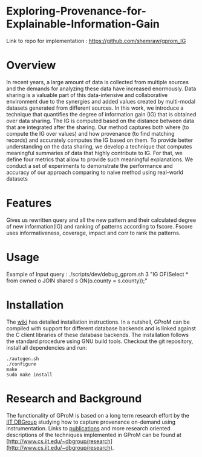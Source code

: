 # Exploring-Provenance-for-Explainable-Information-Gain

Link to repo for implementation : https://github.com/shemraw/gprom_IG

# Overview

In recent years, a large amount of data is collected
from multiple sources and the demands for analyzing these data
have increased enormously. Data sharing is a valuable part of
this data-intensive and collaborative environment due to the
synergies and added values created by multi-modal datasets
generated from different sources. In this work, we introduce a
technique that quantifies the degree of information gain (IG) that
is obtained over data sharing. The IG is computed based on the
distance between data that are integrated after the sharing. Our
method captures both where (to compute the IG over values)
and how provenance (to find matching records) and accurately
computes the IG based on them. To provide better understanding
on the data sharing, we develop a technique that computes
meaningful summaries of data that highly contribute to IG. For
that, we define four metrics that allow to provide such meaningful
explanations. We conduct a set of experiments to demonstrate the
performance and accuracy of our approach comparing to naive
method using real-world datasets

# Features

Gives us rewritten query and all the new pattern and their calculated degree of new information(IG) and ranking of patterns according to fscore. Fscore uses informativeness, coverage, impact and corr to rank the patterns.

# Usage #

Example of Input query : ./scripts/dev/debug_gprom.sh 3 "IG OF(Select * from owned o JOIN shared s ON(o.county = s.county));"

# Installation

The [wiki](https://github.com/IITDBGroup/gprom/wiki/installation) has detailed installation instructions. In a nutshell, GProM can be compiled with support for different database backends and is linked against the C client libraries of these database backends. The installation follows the standard procedure using GNU build tools. Checkout the git repository, install all dependencies and run:

```
./autogen.sh
./configure
make
sudo make install
```

# Research and Background

The functionality of GProM is based on a long term research effort by the [IIT DBGroup](http://www.cs.iit.edu/~dbgroup/) studying how to capture provenance on-demand using instrumentation. Links to [publications](http://www.cs.iit.edu/~dbgroup/publications) and more research oriented descriptions of the techniques implemented in GProM can be found at [http://www.cs.iit.edu/~dbgroup/research](http://www.cs.iit.edu/~dbgroup/research).

